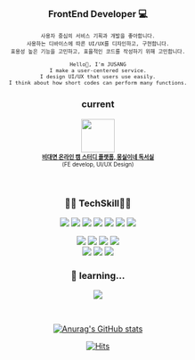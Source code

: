 <h3 align="center">FrontEnd Developer 💻 </h3>

<pre align="center" style="font-size:7pt">
사용자 중심의 서비스 기획과 개발을 좋아합니다.
사용하는 디바이스에 따른 UI/UX를 디자인하고, 구현합니다.
효용성 높은 기능을 고민하고, 효율적인 코드를 작성하기 위해 고민합니다.

Hello👋, I'm JUSANG
I make a user-centered service.
I design UI/UX that users use easily.
I think about how short codes can perform many functions.
</pre>

<h3 align="center">current</h3>
<p align="center">
    <img src="https://user-images.githubusercontent.com/69230635/120642047-5dfb4000-c4af-11eb-8bdb-37e4e0be3117.png" width="60px" /><br>
    <a href="https://www.mongdok.com" target="_blank"><font size="1px"><b>비대면 온라인 캠 스터디 플랫폼, 몽실이네 독서실</b></font></a>
    <font size="1px"><br>(FE develop, UI/UX Design)</b></font>
</p>

<br>

<h3 align="center">👨‍💻 TechSkill👨‍🎨</h3>
<p align="center">
    <img src="https://img.shields.io/badge/Java-007396?style=flat-square&logo=Java&logoColor=white"/>
    <img src="https://img.shields.io/badge/Javascript-F7DF1E?style=flat-square&logo=javascript&logoColor=black"/>
    <img src="https://img.shields.io/badge/Vue.js-64B587?style=flat-square&logo=Vue.js&logoColor=white"/>
    <img src="https://img.shields.io/badge/HTML5-E34F26?style=flat-square&logo=HTML5&logoColor=white"/>
    <img src="https://img.shields.io/badge/css-1572B6?style=flat-square&logo=css3&logoColor=white"/>
    <img src="https://img.shields.io/badge/scss-CC6699?style=flat-square&logo=Sass&logoColor=white"/>
    <img src="https://img.shields.io/badge/Storybook-FF4785?style=flat-square&logo=Storybook&logoColor=white"/>
</p>

<p align="center">
    <img src="https://img.shields.io/badge/Photoshop-31A8FF?style=flat-square&logo=Adobe%20Photoshop&logoColor=white"/>
    <img src="https://img.shields.io/badge/Illustrator-FF8200?style=flat-square&logo=Adobe%20Illustrator&logoColor=white"/>
    <img src="https://img.shields.io/badge/After Effects-01015B?style=flat-square&logo=Adobe%20After%20Effects&logoColor=white"/>
    <img src="https://img.shields.io/badge/Figma-F24E1E?style=flat-square&logo=Figma&logoColor=white"/>
    <br>
    <img src="https://img.shields.io/badge/Notion-000000?style=flat-square&logo=Notion&logoColor=white"/> <img src="https://img.shields.io/badge/Jira-0052CC?style=flat-square&logo=Jira&logoColor=white"/> <img src="https://img.shields.io/badge/Git-F05032?style=flat-square&logo=Git&logoColor=white"/>
</p>

<h3 align="center">🙆 learning...</h3>
<p align="center">
    <img src="https://img.shields.io/badge/React-61DAFB?style=flat-square&logo=React&logoColor=black"/>
</p>

<br>

<center>

[![Anurag's GitHub stats](https://github-readme-stats.vercel.app/api?username=stateaward)](https://github.com/anuraghazra/stateaward)

[![Hits](https://hits.seeyoufarm.com/api/count/incr/badge.svg?url=https%3A%2F%2Fgithub.com%2Fstateaward&count_bg=%236AB9FF&title_bg=%23555555&icon=&icon_color=%23E7E7E7&title=profile&edge_flat=false)](https://hits.seeyoufarm.com)

</center>
